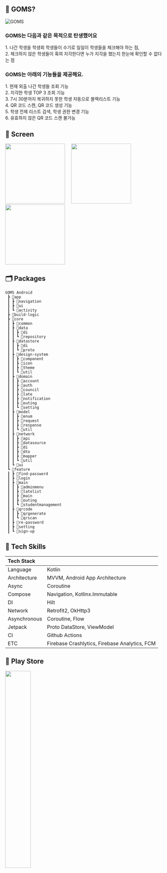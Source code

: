 ## 🤔 GOMS?
![GOMS](https://github.com/team-haribo/GOMS-Android-V2/assets/103114398/121c989e-81d1-4db3-bae6-5a383d68696f)

### GOMS는 다음과 같은 목적으로 탄생했어요 <br>
<span>1. 나간 학생을 학생회 학생들이 수기로 일일이 학생들을 체크해야 하는 점,</span><br>
<span>2. 체크하지 않은 학생들이 혹여 지각한다면 누가 지각을 했는지 한눈에 확인할 수 없다는 점</span><br>

### GOMS는 아래의 기능들을 제공해요. </span><br>
<span>1. 현재 외출 나간 학생들 조회 기능 </span><br>
<span>2. 지각한 학생 TOP 3 조회 기능 </span><br>
<span>3. 7시 30분까지 복귀하지 못한 학생 자동으로 블랙리스트 기능 </span><br>
<span>4. QR 코드 스캔, QR 코드 생성 기능 </span><br>
<span>5. 학생 전체 리스트 검색, 학생 권한 변경 기능 </span><br>
<span>6. 유효하지 않은 QR 코드 스캔 불가능 </span><br>

## 📱 Screen
<p>
<img src = https://github.com/team-haribo/GOMS-Android-V2/assets/103114398/d12b4280-76c9-4f1f-a55e-5b06c58cdaef.png width=190 /> &nbsp; &nbsp;
<img src = https://github.com/team-haribo/GOMS-Android-V2/assets/103114398/70db21c3-139f-4ae0-ab7c-3fa800e0f078.png width=190 /> &nbsp; &nbsp;
<img src = https://github.com/team-haribo/GOMS-Android-V2/assets/103114398/755cb123-8e96-4447-8ed8-bf3759e47bff.png width=190 />
</p>

## 🗂️ Packages
```
GOMS Android
 ┣ 📂app
 ┃ ┣ 📂navigation
 ┃ ┣ 📂ui
 ┃ ┗ 📂activity
 ┣ 📂build-logic
 ┣ 📂core
 ┃ ┣ 📂common
 ┃ ┣ 📂data
 ┃ ┃ ┣ 📂di
 ┃ ┃ ┗ 📂repository
 ┃ ┣ 📂datastore
 ┃ ┃ ┣ 📂di
 ┃ ┃ ┗ 📂proto
 ┃ ┣ 📂design-system
 ┃ ┃ ┣ 📂component
 ┃ ┃ ┣ 📂icon
 ┃ ┃ ┣ 📂theme
 ┃ ┃ ┗ 📂util
 ┃ ┣ 📂domain
 ┃ ┃ ┣ 📂account
 ┃ ┃ ┣ 📂auth
 ┃ ┃ ┣ 📂council
 ┃ ┃ ┣ 📂late
 ┃ ┃ ┣ 📂notification
 ┃ ┃ ┣ 📂outing
 ┃ ┃ ┗ 📂setting
 ┃ ┣ 📂model
 ┃ ┃ ┣ 📂enum
 ┃ ┃ ┣ 📂request
 ┃ ┃ ┣ 📂response
 ┃ ┃ ┗ 📂util
 ┃ ┣ 📂network
 ┃ ┃ ┣ 📂api
 ┃ ┃ ┣ 📂datasource
 ┃ ┃ ┣ 📂di
 ┃ ┃ ┣ 📂dto
 ┃ ┃ ┣ 📂mapper
 ┃ ┃ ┗ 📂util
 ┃ ┗ 📂ui
 ┗ 📂feature
 ┃ ┣ 📂find-password
 ┃ ┣ 📂login
 ┃ ┣ 📂main
 ┃ ┃ ┣ 📂adminmenu
 ┃ ┃ ┣ 📂latelist
 ┃ ┃ ┣ 📂main
 ┃ ┃ ┣ 📂outing
 ┃ ┃ ┗ 📂studentmanagement
 ┃ ┣ 📂qrcode
 ┃ ┃ ┣ 📂qrgenerate
 ┃ ┃ ┗ 📂qrscan
 ┃ ┣ 📂re-password
 ┃ ┣ 📂setting
 ┃ ┗ 📂sign-up
```

## :rocket: Tech Skills
| Tech Stack   |                                               |
|:-------------|:----------------------------------------------|
| Language     | Kotlin                                        |
| Architecture | MVVM, Android App Architecture                |
| Async        | Coroutine                                     |
| Compose      | Navigation, Kotlinx.Immutable                 |
| DI           | Hilt                                          |
| Network      | Retrofit2, OkHttp3                            |
| Asynchronous | Coroutine, Flow                               |
| Jetpack      | Proto DataStore, ViewModel                    |
| CI           | Github Actions                                |
| ETC          | Firebase Crashlytics, Firebase Analytics, FCM |

## :tada: Play Store
<a href="https://play.google.com/store/apps/details?id=com.goms.goms_android_v2"><img width="40%" src="https://play.google.com/intl/ko/badges/static/images/badges/ko_badge_web_generic.png"/></a>